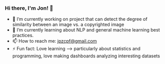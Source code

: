 ### Hi there, I'm Jon! 👋


- 🔭 I’m currently working on project that can detect the degree of similarity between an image vs. a copyrighted image
- 🌱 I’m currently learning about NLP and general machine learning best practices.
- 📫 How to reach me: jpzcpf@gmail.com
- ⚡ Fun fact: Love learning --> particularly about statistics and programming, love making dashboards analyzing interesting datasets


